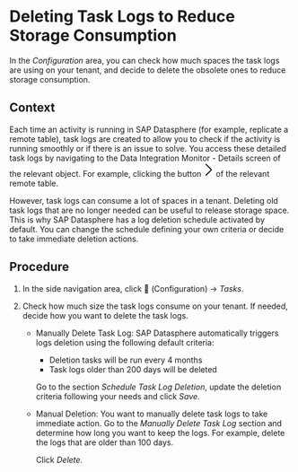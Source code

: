 <!-- loioc6902024ecd74956b4ba2d1c67ccb073 -->

<link rel="stylesheet" type="text/css" href="../css/sap-icons.css"/>

# Deleting Task Logs to Reduce Storage Consumption

In the *Configuration* area, you can check how much spaces the task logs are using on your tenant, and decide to delete the obsolete ones to reduce storage consumption.



<a name="loioc6902024ecd74956b4ba2d1c67ccb073__context_j5v_tkc_xlb"/>

## Context

Each time an activity is running in SAP Datasphere \(for example, replicate a remote table\), task logs are created to allow you to check if the activity is running smoothly or if there is an issue to solve. You access these detailed task logs by navigating to the Data Integration Monitor - Details screen of the relevant object. For example, clicking the button ![](images/Remote_Table_Logs_Button_a6170ee.png) of the relevant remote table.

However, task logs can consume a lot of spaces in a tenant. Deleting old task logs that are no longer needed can be useful to release storage space. This is why SAP Datasphere has a log deletion schedule activated by default. You can change the schedule defining your own criteria or decide to take immediate deletion actions.



<a name="loioc6902024ecd74956b4ba2d1c67ccb073__steps_r4h_kkc_xlb"/>

## Procedure

1.  In the side navigation area, click <span class="FPA-icons-V3"></span> \(Configuration\) → *Tasks*.

2.  Check how much size the task logs consume on your tenant. If needed, decide how you want to delete the task logs.

    -   Manually Delete Task Log: SAP Datasphere automatically triggers logs deletion using the following default criteria:

        -   Deletion tasks will be run every 4 months
        -   Task logs older than 200 days will be deleted

        Go to the section *Schedule Task Log Deletion*, update the deletion criteria following your needs and click *Save*.

    -   Manual Deletion: You want to manually delete task logs to take immediate action. Go to the *Manually Delete Task Log* section and determine how long you want to keep the logs. For example, delete the logs that are older than 100 days.

        Click *Delete*.




